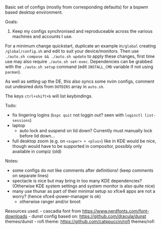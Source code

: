  
Basic set of configs (mostly from corresponding defaults) for a bspwm based desktop environment.

Goals:
1. Keep my configs synchronised and reproduceable across the various machines and accounts I use.

For a minimum change quickstart, duplicate an example in`/global` creating `/global/config.sh` and edit to suit your device/monitors. Then use `./auto.sh compose && ./auto.sh update` to apply these changes, first time use may also require `./auto.sh set-exec`. Dependencies can be grabbed with the `./auto.sh setup` command (edit `INSTALL_CMD` variable if not using `pacman`).

As well as setting up the DE, this also syncs some nvim configs, comment out undesired dots from `DOTDIRS` array in `auto.sh`.

The keys `ctrl+shift+b` will list keybindings.

Todo:
- fix lingering logins (`bspc quit` not loggin out? seen with `loginctl list-sessions`)
- laptop
    - auto lock and suspend on lid down? Currently must manually lock before lid down...
- full desktop zoom (e.g. on `<super> + <plus>`) like in KDE would be nice, though would have to be supported in compositor, possibly only available in compiz (old)

Notes:
- some configs do not like comments after definitions! (keep comments on separate lines)
- spectacle is nice but may bring in too many KDE dependencies? (Otherwise KDE system settings and system monitor is also quite nice)
- many use thunar as part of their minimal setup so xfce4 apps are not a worry? (hence xfce4-power-manager is ok)
    - otherwise ranger and/or broot

Resources used:
    - cascadia font from https://www.nerdfonts.com/font-downloads
    - dunst config based on: https://github.com/dracula/dunst themes/dunst
    - rofi theme: https://github.com/catppuccin/rofi themes/rofi

